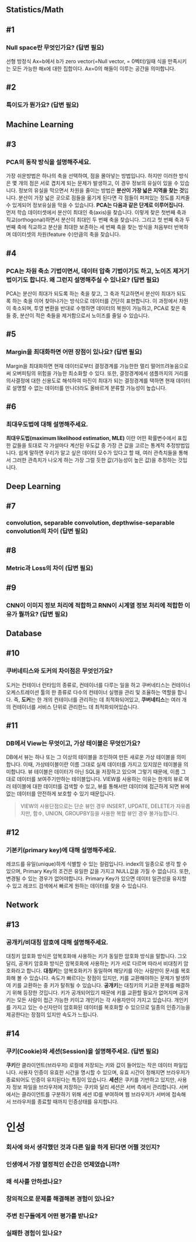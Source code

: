 # 
## Statistics/Math

## #1
### Null space란 무엇인가요? (답변 필요)
선형 방정식 Ax=b에서 b가 zero vector(=Null vector, = 0벡터)일때 식을 만족시키는 모든 가능한 해x에 대한 집합이다. Ax=0의 해들이 이루는 공간을 의미합니다.

## #2
### 특이도가 뭔가요? (답변 필요)


## Machine Learning

## #3
### PCA의 동작 방식을 설명해주세요.
가장 쉬운방법은 하나의 축을 선택하여, 점을 몰아넣는 방법입니다. 하지만 이러한 방식은 몇 개의 점은 서로 겹치게 되는 문제가 발생하고, 이 경우 정보의 유실이 있을 수 있습니다. 정보의 유실을 막으면서 차원을 줄이는 방법은 **분산이 가장 넓은 지역을 찾는 것**입니다. 분산이 가장 넓은 곳으로 점들을 옮기게 된다면 각 점들이 퍼져있는 정도를 지켜줄 수 있게되어 정보유실을 막을 수 있습니다.
**PCA는 다음과 같은 단계로 이루어집니다.** 
먼저 학습 데이터셋에서 분산이 최대인 축(axis)을 찾습니다. 이렇게 찾은 첫번째 축과 직교(orthogonal)하면서 분산이 최대인 두 번째 축을 찾습니다. 그리고 첫 번째 축과 두 번째 축에 직교하고 분산을 최대한 보존하는 세 번째 축을 찾는 방식을 처음부터 반복하며 데이터셋의 차원(feature 수)만큼의 축을 찾습니다.


## #4
### PCA는 차원 축소 기법이면서, 데이터 압축 기법이기도 하고, 노이즈 제거기법이기도 합니다. 왜 그런지 설명해주실 수 있나요? (답변 필요)
PCA는 분산이 최대가 되도록 하는 축을 찾고, 그 축과 직교하면서 분산이 최대가 되도록 하는 축을 이어 찾아나가는 방식으로 데이터를 간단히 표현합니다. 이 과정에서 차원이 축소되며, 투영 변환을 반대로 수행하면 데이터의 복원이 가능하고, PCA로 찾은 축들 중, 분산이 적은 축들을 제거함으로서 노이즈를 줄일 수 있습니다.

## #5
### Margin을 최대화하면 어떤 장점이 있나요? (답변 필요)
Margin을 최대화하면 현재 데이터로부터 결정경계를 가능한한 멀리 떨어뜨려놓음으로써 오버피팅의 위험을 가능한 최소화할 수 있다. 또한, 결정경계에서 샘플까지의 거리를 의사결정에 대한 신용도로 해석하여 마진이 최대가 되는 결정경계를 택하면 현재 데이터로 설명할 수 없는 데이터를 만나더라도 올바르게 분류할 가능성이 높습니다.

## #6
### 최대우도법에 대해 설명해주세요.
**최대우도법(maximum likelihood estimation, MLE)** 이란 어떤 확률변수에서 표집한 값들을 토대로 각 가설마다 계산된 우도값 중 가장 큰 값을 고르는 통계적 추정방법입니다. 쉽게 말하면 우리가 알고 싶은 데이터 모수가 있다고 할 때, 여러 관측치들을 통해서 그러한 관측치가 나오게 하는 가장 그럴 듯한 값(가능성이 높은 값)을 추정하는 것입니다.

## Deep Learning

## #7
### convolution, separable convolution, depthwise-separable convolution의 차이 (답변 필요)

## #8
### Metric과 Loss의 차이 (답변 필요)

## #9
### CNN이 이미지 정보 처리에 적합하고 RNN이 시계열 정보 처리에 적합한 이유가 뭘까요? (답변 필요)


## Database 

## #10
### 쿠버네티스와 도커의 차이점은 무엇인가요?
도커는 컨테이너 런타임의 종류로, 컨테이너를 다루는 일을 하고 쿠버네티스는 컨테이너 오케스트레이션 툴의 한 종류로 다수의 컨테이너 실행을 관리 및 조율하는 역할을 합니다.
즉, **도커**는 한 개의 컨테이너를 관리하는 데 최적화되어있고, **쿠버네티스**는 여러 개의 컨테이너를 서비스 단위로 관리한느 데 최적화되어있습니다.

## #11
### DB에서 View는 무엇이고, 가상 테이블은 무엇인가요?
DB에서 뷰는 하나 또는 그 이상의 테이블을 조인하여 만든 새로운 가상 테이블을 의미합니다. 이때, 가상테이블이란 이름 그대로 실제 데이터를 가지고 있지않은 테이블을 의미합니다. 뷰 테이블은 데이터가 아닌 SQL을 저장하고 있으며 그렇기 때문에, 이름 그대로 데이터를 보여주기만하는 테이블입니다.
VIEW를 사용하는 이유는 한개의 뷰로 여러 테이블에 대한 데이터를 검색할 수 있고, 뷰를 통해서만 데이터에 접근하게 되면 뷰에 없는 데이터를 안전하게 보호할 수 있기 때문입니다. 
> VIEW의 사용단점으로는 단순 뷰인 경우 INSERT, UPDATE, DELETE가 자유롭지만, 함수, UNION, GROUPBY등을 사용한 복합 뷰인 경우 불가능합니다.

## #12
### 기본키(primary key)에 대해 설명해주세요.
레코드를 유일(unique)하게 식별할 수 있는 컬럼입니다. index의 일종으로 생각 할 수 있으며, Primary Key의 조건은 유일한 값을 가지고 NULL값을 가질 수 없습니다. 또한, 변경될 수 있는 경우가 없어야합니다. Primary Key가 있으면 데이터 일관성을 유지할 수 있고 레코드 검색에서 빠르게 원하는 데이터를 찾을 수 있습니다.

## Network

## #13
### 공개키/비대칭 암호에 대해 설명해주세요. 
대칭키 암호화 방식은 암복호화애 사용하는 키가 동일한 암호화 방식을 말합니다. 그오 달리, 공개키 암호화 방식은 암복호화에 사용하는 키가 서로 다르며 따라서 비대칭키 암호화라고 합니다.
**대칭키**는 암복호화키가 동일하며 해당키를 아는 사람만이 문서를 복호화해 볼 수 있습니다. 속도가 빠르다는 장점이 있지만, 키를 교환해야하는 문제가 발생하여 키를 교환하는 중 키가 탈취될 수 있습니다.
**공개키**는 대칭키의 키교환 문제를 해결하기 위해 등장한 것입니다. 키가 공개되어있기 때문에 키를 교환할 필요가 없어지며 공개키는 모든 사람이 접근 가능한 키이고 개인키는 각 사용자만이 가지고 있습니다. 개인키를 가지고 있는 수신자만이 암호화된 데이터를 복호화할 수 있으므로 일종의 인증기능을 제공한다는 장점이 있지만 속도가 느립니다.


## #14
### 쿠키(Cookie)와 세션(Session)을 설명해주세요. (답변 필요)
**쿠키**란 클라이언트(브라우저) 로컬에 저장되는 키와 값이 들어있는 작은 데이터 파일입니다. 사용자 인증이 유효한 시간을 명시할 수 있으며, 유효 시간이 정해지면 브라우저가 종료되어도 인증이 유지된다는 특징이 있습니다. 
**세션**은 쿠키를 기반하고 있지만, 사용자 정보 파일을 브라우저에 저장하는 쿠키와 달리 세션은 서버 측에서 관리합니다. 서버에서는 클라이언트를 구분하기 위해 세션 ID를 부여하며 웹 브라우저가 서버에 접속해서 브라우저를 종료할 때까지 인증상태를 유지합니다.



# 인성
### 회사에 와서 생각했던 것과 다른 일을 하게 된다면 어쩔 것인지?
### 인생에서 가장 열정적인 순간은 언제였습니까?
### 왜 석사를 안하셨나요?
### 창의적으로 문제를 해결해본 경험이 있나요?
### 주변 친구들에게 어떤 평가를 받나요?
### 실패한 경험이 있나요?
